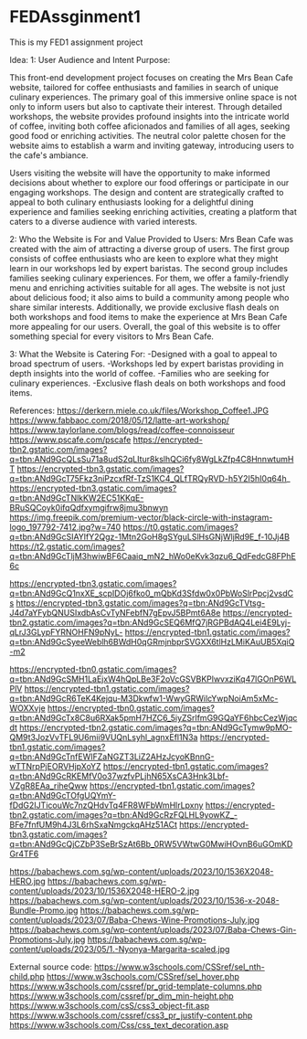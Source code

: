 # FEDAssginment1
This is my FED1 assignment project

Idea:
1: User Audience and Intent Purpose:

This front-end development project focuses on creating the Mrs Bean Cafe website, tailored for coffee enthusiasts and families in search of unique culinary experiences. The primary goal of this immersive online space is not only to inform users but also to captivate their interest. Through detailed workshops, the website provides profound insights into the intricate world of coffee, inviting both coffee aficionados and families of all ages, seeking good food or enriching activities. The neutral color palette chosen for the website aims to establish a warm and inviting gateway, introducing users to the cafe's ambiance.

Users visiting the website will have the opportunity to make informed decisions about whether to explore our food offerings or participate in our engaging workshops. The design and content are strategically crafted to appeal to both culinary enthusiasts looking for a delightful dining experience and families seeking enriching activities, creating a platform that caters to a diverse audience with varied interests.

2: Who the Website is For and Value Provided to Users:
Mrs Bean Cafe was created with the aim of attracting a diverse group of users. The first group consists of coffee enthusiasts who are keen to explore what they might learn in our workshops led by expert baristas. The second group includes families seeking culinary experiences. For them, we offer a family-friendly menu and enriching activities suitable for all ages. The website is not just about delicious food; it also aims to build a community among people who share similar interests. Additionally, we provide exclusive flash deals on both workshops and food items to make the experience at Mrs Bean Cafe more appealing for our users. Overall, the goal of this website is to offer something special for every visitors to Mrs Bean Cafe.

3: What the Website is Catering For:
-Designed with a goal to appeal to broad spectrum of users.
-Workshops led by expert baristas providing in depth insights into the world of coffee.
-Families who are seeking for culinary experiences.
-Exclusive flash deals on both workshops and food items.

References:
https://derkern.miele.co.uk/files/Workshop_Coffee1.JPG
https://www.fabbaoc.com/2018/05/12/latte-art-workshop/
https://www.taylorlane.com/blogs/read/coffee-connoisseur
https://www.pscafe.com/pscafe
https://encrypted-tbn2.gstatic.com/images?q=tbn:ANd9GcQLsSu71a8udS2qLItur8kslhQCi6fy8WgLkZfp4C8HnnwtumHT
https://encrypted-tbn3.gstatic.com/images?q=tbn:ANd9GcT75Fkz3niPzcxfRf-TzS1KC4_QLfTRQyRVD-h5Y2I5hI0q64h_
https://encrypted-tbn3.gstatic.com/images?q=tbn:ANd9GcTNlkKW2EC51KKqE-BRuSQCoyk0ifqQdfxymgifrw8jmu3bnwyn
https://img.freepik.com/premium-vector/black-circle-with-instagram-logo_197792-7412.jpg?w=740
https://t0.gstatic.com/images?q=tbn:ANd9GcSIAYlfY2Qgz-1Mtn2GoH8gSYguLSlHsGNjWljRd9E_f-10Jj4B
https://t2.gstatic.com/images?q=tbn:ANd9GcTljM3hwiwBF6Caaiq_mN2_hWo0eKvk3qzu6_QdFedcG8FPhE6c

https://encrypted-tbn3.gstatic.com/images?q=tbn:ANd9GcQ1nxXE_scpIDOj6fko0_mQbKd3Sfdw0x0PbWoSlrPpcj2vsdCs
https://encrypted-tbn3.gstatic.com/images?q=tbn:ANd9GcTVtsg-J4d7aYFybQNUSIxdbAsCvTyNFebfN7gEpvJ5BPmt6A8e
https://encrypted-tbn2.gstatic.com/images?q=tbn:ANd9GcSEQ6MfQ7jRGPBdAQ4Lei4E9Lyj-qLrJ3GLypFYRNOHFN9pNyL-
https://encrypted-tbn1.gstatic.com/images?q=tbn:ANd9GcSyeeWeblh6BWdH0qGRmjnbprSVGXX6tlHzLMiKAuUB5XqiQ-m2

https://encrypted-tbn0.gstatic.com/images?q=tbn:ANd9GcSMH1LaEjxW4hQpLBe3F2oVcGSVBKPlwvxziKq47lGOnP6WLPlV
https://encrypted-tbn1.gstatic.com/images?q=tbn:ANd9GcR6TeK4Kejqu-M3Dkwfw1-WwyGRWilcYwpNoiAm5xMc-WOXXvje
https://encrypted-tbn0.gstatic.com/images?q=tbn:ANd9GcTx8C8u6RXak5pmH7HZC6_5iyZSrlfmG9GQaYF6hbcCezWjqcdt
https://encrypted-tbn2.gstatic.com/images?q=tbn:ANd9GcTymw9pMO-QM9t3JozVvTFL9U6mii9VUQnLsyhl_agnxEfl1N3a
https://encrypted-tbn1.gstatic.com/images?q=tbn:ANd9GcTnfEWIFZaNGZT3LiZ2AHzJcyoKBnnG-wTTNrpPjEORVHjpXoYZ
https://encrypted-tbn1.gstatic.com/images?q=tbn:ANd9GcRKEMfV0o37wzfvPLjhN65XsCA3Hnk3Lbf-VZgR8EAa_riheQww
https://encrypted-tbn1.gstatic.com/images?q=tbn:ANd9GcTOfgUQYmY-fDdG2IJTicouWc7nzQHdvTq4FR8WFbWmHlrLpxny
https://encrypted-tbn2.gstatic.com/images?q=tbn:ANd9GcRzFQLHL9yowKZ_-BFe7fnfUM9h4J3L6rhSxaNmgckqAHz51ACt
https://encrypted-tbn3.gstatic.com/images?q=tbn:ANd9GcQjCZbP3SeBrSzAt6Bb_0RW5VWtwG0MwiHOvnB6uGOmKDGr4TF6

https://babachews.com.sg/wp-content/uploads/2023/10/1536X2048-HERO.jpg
https://babachews.com.sg/wp-content/uploads/2023/10/1536X2048-HERO-2.jpg
https://babachews.com.sg/wp-content/uploads/2023/10/1536-x-2048-Bundle-Promo.jpg
https://babachews.com.sg/wp-content/uploads/2023/07/Baba-Chews-Wine-Promotions-July.jpg
https://babachews.com.sg/wp-content/uploads/2023/07/Baba-Chews-Gin-Promotions-July.jpg
https://babachews.com.sg/wp-content/uploads/2023/05/1.-Nyonya-Margarita-scaled.jpg

External source code:
https://www.w3schools.com/CSSref/sel_nth-child.php
https://www.w3schools.com/CSSref/sel_hover.php
https://www.w3schools.com/cssref/pr_grid-template-columns.php
https://www.w3schools.com/cssref/pr_dim_min-height.php
https://www.w3schools.com/csS/css3_object-fit.asp
https://www.w3schools.com/cssref/css3_pr_justify-content.php
https://www.w3schools.com/Css/css_text_decoration.asp
